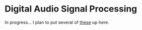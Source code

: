 # Digital Audio Signal Processing

In progress... I plan to put several of [these](https://github.com/randyaliased/acs-sp-demos) up here. 


